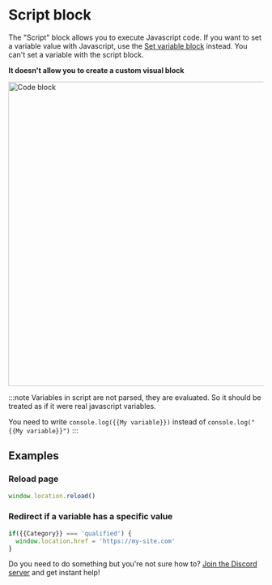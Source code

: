 # Script block

The "Script" block allows you to execute Javascript code. If you want to set a variable value with Javascript, use the [Set variable block](./set-variable) instead. You can't set a variable with the script block.

**It doesn't allow you to create a custom visual block**

<img src="/img/blocks/logic/code.png" width="600" alt="Code block"/>

:::note
Variables in script are not parsed, they are evaluated. So it should be treated as if it were real javascript variables.

You need to write `console.log({{My variable}})` instead of `console.log("{{My variable}}")`
:::

## Examples

### Reload page

```js
window.location.reload()
```

### Redirect if a variable has a specific value

```js
if({{Category}} === 'qualified') {
  window.location.href = 'https://my-site.com'
}
```

Do you need to do something but you're not sure how to? [Join the Discord server](https://typebot.io/discord) and get instant help!
